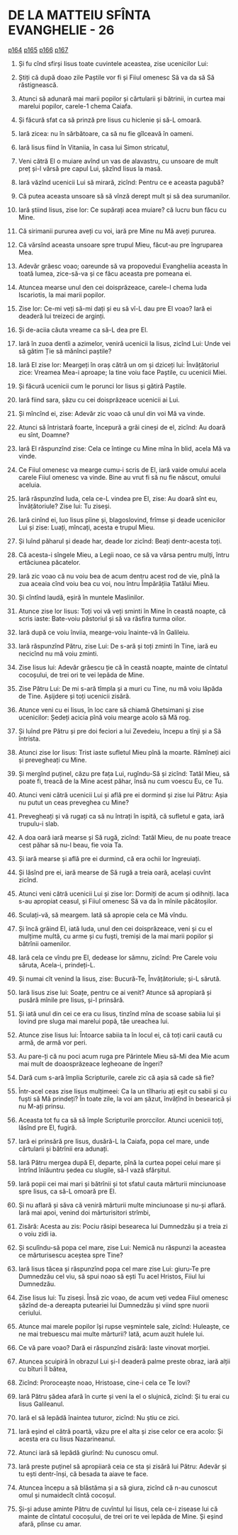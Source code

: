 # DE LA MATTEIU SFÎNTA EVANGHELIE - 26
[p164](src/p164.jpg) [p165](src/p165.jpg) [p166](src/p166.jpg) [p167](src/p167.jpg)
<!-- CAP. 26 3. Sfeatul popilor pre Hristos. 6. Ung picioarele lui Hristos. 14. Iuda vinde pre Hristos. 26. Rinduiaște Cina. 34, 69. Pătru să lăpădă. 38. Hristos iaste trist. 47. Sărutătură cu vînzare. 56. Ducu-L la Caiafa. 64. Spune-să că-i Hristos. 67. Giudecat și scuepit. 69. Petru să tăgădui de Hristos. -->

1. Și fu cînd sfirși Iisus toate cuvintele aceastea, zise ucenicilor Lui:

2. Știți că după doao zile Paștile vor fi și Fiiul omenesc Să va da să Să răstignească.

3. Atunci să adunară mai marii popilor și cărtularii și bătrinii, in curtea mai marelui popilor, carele-1 chema Caiafa.

4. Și făcură sfat ca să prinză pre Iisus cu hiclenie și să-L omoară.

5. Iară zicea: nu în sărbătoare, ca să nu fie gîlceavă în oameni.

6. Iară Iisus fiind în Vitaniia, în casa lui Simon stricatul,

7. Veni cătră El o muiare avînd un vas de alavastru, cu unsoare de mult preț și-l vărsă pre capul Lui, șăzînd Iisus la masă.

8. Iară văzînd ucenicii Lui să mirară, zicînd: Pentru ce e aceasta pagubă?

9. Că putea aceasta unsoare să să vînză derept mult și să dea surumanilor.

10. Iară știind Iisus, zise lor: Ce supărați acea muiare? că lucru bun făcu cu Mine.

11. Că sirimanii pururea aveți cu voi, iară pre Mine nu Mă aveți pururea.

12. Că vărsînd aceasta unsoare spre trupul Mieu, făcut-au pre îngruparea Mea.

13. Adevăr grăesc voao; oareunde să va propovedui Evangheliia aceasta în toată lumea, zice-să-va și ce făcu aceasta pre pomeana ei.

14. Atuncea mearse unul den cei doisprăzeace, carele-l chema Iuda Iscariotis, la mai marii popilor.

15. Zise lor: Ce-mi veți să-mi dați și eu să vî-L dau pre El voao? Iară ei deaderă lui treizeci de arginți.

16. Și de-aciia căuta vreame ca să-L dea pre El.

17. Iară în zuoa dentîi a azimelor, veniră ucenicii la Iisus, zicînd Lui: Unde vei să gătim Ție să mănînci paștile?

18. Iară El zise lor: Meargeți în oraș cătră un om și dziceți lui: Învățătoriul zice: Vreamea Mea-i aproape; la tine voiu face Paștile, cu ucenicii Miei.

19. Și făcură ucenicii cum le porunci lor Iisus și gătiră Paștile.

20. Iară fiind sara, șăzu cu cei doisprăzeace ucenicii ai Lui.

21. Și mîncînd ei, zise: Adevăr zic voao că unul din voi Mă va vinde.

22. Atunci să întristară foarte, începură a grăi cineși de el, zicînd: Au doară eu sînt, Doamne?

23. Iară El răspunzînd zise: Cela ce întinge cu Mine mîna în blid, acela Mă va vinde.

24. Ce Fiiul omenesc va mearge cumu-i scris de El, iară vaide omului acela carele Fiiul omenesc va vinde. Bine au vrut fi să nu fie născut, omului aceluia.

25. Iară răspunzînd Iuda, cela ce-L vindea pre El, zise: Au doară sînt eu, Învățătoriule? Zise lui: Tu ziseși.

26. Iară cinînd ei, luo Iisus pîine și, blagoslovind, frîmse și deade ucenicilor Lui și zise: Luați, mîncați, acesta e trupul Mieu.

27. Și luînd păharul și deade har, deade lor zicînd: Beați dentr-acesta toți.

28. Că acesta-i sîngele Mieu, a Legii noao, ce să va vărsa pentru mulți, întru ertăciunea păcatelor.

29. Iară zic voao că nu voiu bea de acum dentru acest rod de vie, pînă la zua aceaia cînd voiu bea cu voi, nou întru Împărățiia Tatălui Mieu.

30. Și cîntînd laudă, eșiră în muntele Maslinilor.

31. Atunce zise lor Iisus: Toți voi vă veți sminti în Mine în ceastă noapte, că scris iaste: Bate-voiu păstoriul și să va răsfira turma oilor.

32. Iară după ce voiu înviia, mearge-voiu înainte-vă în Galileiu.

33. Iară răspunzînd Pătru, zise Lui: De s-ară și toți zminti în Tine, iară eu necicînd nu mă voiu zminti.

34. Zise Iisus lui: Adevăr grăescu ție că în ceastă noapte, mainte de cîntatul cocoșului, de trei ori te vei lepăda de Mine.

35. Zise Pătru Lui: De mi s-ară tîmpla și a muri cu Tine, nu mă voiu lăpăda de Tine. Așijdere și toți ucenicii zisără.

36. Atunce veni cu ei Iisus, în loc care să chiamă Ghetsimani și zise ucenicilor: Ședeți acicia pînă voiu mearge acolo să Mă rog.

37. Și luînd pre Pătru și pre doi feciori a lui Zevedeiu, începu a tînji și a Să întrista.

38. Atunci zise lor Iisus: Trist iaste sufletul Mieu pînă la moarte. Rămîneți aici și prevegheați cu Mine.

39. Și mergînd puținel, căzu pre fața Lui, rugîndu-Să și zicînd: Tatăl Mieu, să poate fi, treacă de la Mine acest păhar, însă nu cum voescu Eu, ce Tu.

40. Atunci veni cătră ucenicii Lui și află pre ei dormind și zise lui Pătru: Așia nu putut un ceas preveghea cu Mine?

41. Prevegheați și vă rugați ca să nu întrați în ispită, că sufletul e gata, iară trupulu-i slab.

42. A doa oară iară mearse și Să rugă, zicînd: Tatăl Mieu, de nu poate treace cest păhar să nu-l beau, fie voia Ta.

43. Și iară mearse și află pre ei durmind, că era ochii lor îngreuiați.

44. Și lăsînd pre ei, iară mearse de Să rugă a treia oară, același cuvînt zicînd.

45. Atunci veni cătră ucenicii Lui și zise lor: Dormiți de acum și odihniți. Iaca s-au apropiat ceasul, și Fiiul omenesc Să va da în mînile păcătoșilor.

46. Sculați-vă, să meargem. Iată să apropie cela ce Mă vîndu.

47. Și încă grăind El, iată Iuda, unul den cei doisprăzeace, veni și cu el mulțime multă, cu arme și cu fuști, tremiși de la mai marii popilor și bătrînii oamenilor.

48. Iară cela ce vîndu pre El, dedease lor sămnu, zicînd: Pre Carele voiu săruta, Acela-i, prindeți-L.

49. Și numai cît venind la Iisus, zise: Bucură-Te, Învățătoriule; și-L sărută.

50. Iară Iisus zise lui: Soațe, pentru ce ai venit? Atunce să apropiară și pusără mînile pre Iisus, și-I prinsără.

51. Și iată unul din cei ce era cu Iisus, tinzînd mîna de scoase sabiia lui și lovind pre sluga mai marelui popă, tăe ureachea lui.

52. Atunce zise Iisus lui: Întoarce sabiia ta în locul ei, că toți carii caută cu armă, de armă vor peri.

53. Au pare-ți că nu poci acum ruga pre Părintele Mieu să-Mi dea Mie acum mai mult de doaosprăzeace legheoane de îngeri?

54. Dară cum s-ară împlia Scripturile, carele zic că așia să cade să fie?

55. Într-acel ceas zise Iisus mulțimeei: Ca la un tîlhariu ați eșit cu sabii și cu fuști să Mă prindeți? În toate zile, la voi am șăzut, învățînd în besearică și nu M-ați prinsu.

56. Aceasta tot fu ca să să împle Scripturile prorccilor. Atunci ucenicii toți, lăsînd pre El, fugiră.

57. Iară ei prinsără pre Iisus, dusără-L la Caiafa, popa cel mare, unde cărtularii și bătrînii era adunați.

58. Iară Pătru mergea după El, departe, pînă la curtea popei celui mare și întrînd înlăuntru ședea cu slugile, să-I vază sfârșitul.

59. Iară popii cei mai mari și bătrînii și tot sfatul cauta mărturii minciunoase spre Iisus, ca să-L omoară pre El.

60. Și nu aflară și săva că veniră mărturii multe minciunoase și nu-și aflară. Iară mai apoi, venind doi mărturisitori strîmbi,

61. Zisără: Acesta au zis: Pociu răsipi beseareca lui Dumnedzău și a treia zi o voiu zidi ia.

62. Și sculîndu-să popa cel mare, zise Lui: Nemică nu răspunzi la aceastea ce mărturisescu aceștea spre Tine?

63. Iară Iisus tăcea și răspunzînd popa cel mare zise Lui: giuru-Te pre Dumnedzău cel viu, să spui noao să ești Tu acel Hristos, Fiiul lui Dumnedzău.

64. Zise Iisus lui: Tu ziseși. Însă zic voao, de acum veți vedea Fiiul omenesc șăzînd de-a dereapta puteariei lui Dumnedzău și viind spre nuorii ceriului.

65. Atunce mai marele popilor își rupse veșmintele sale, zicînd: Huleaște, ce ne mai trebuescu mai multe mărturii? Iată, acum auzit hulele lui.

66. Ce vă pare voao? Dară ei răspunzînd zisără: Iaste vinovat morției.

67. Atuncea scuipiră în obrazul Lui și-I deaderă palme preste obraz, iară alții cu bîturi Îl bătea,

68. Zicînd: Proroceaște noao, Hristoase, cine-i cela ce Te lovi?

69. Iară Pătru șădea afară în curte și veni la el o slujnică, zicînd: Și tu erai cu Iisus Galileanul.

70. Iară el să lepădă înaintea tuturor, zicînd: Nu știu ce zici.

71. Iară eșind el cătră poartă, văzu pre el alta și zise celor ce era acolo: Și acesta era cu Iisus Nazarineanul.

72. Atunci iară să lepădă giurînd: Nu cunoscu omul.

73. Iară preste puținel să apropiiară ceia ce sta și zisără lui Pătru: Adevăr și tu ești dentr-înși, că besada ta aiave te face.

74. Atuncea începu a să blăstăma și a să giura, zicînd că n-au cunoscut omul și numaidecît cîntă cocoșul.

75. Și-și aduse aminte Pătru de cuvîntul lui Iisus, cela ce-i zisease lui că mainte de cîntatul cocoșului, de trei ori te vei lepăda de Mine. Și eșind afară, plînse cu amar.
